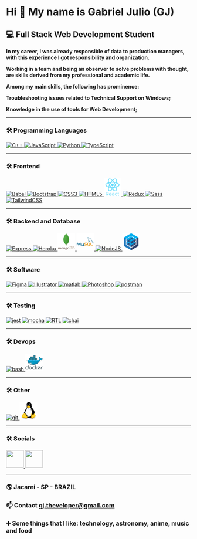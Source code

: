 # Hi 👋 My name is Gabriel Julio (GJ)

## 💻 Full Stack Web Development Student

**In my career, I was already responsible of data to production managers, with this experience I got responsibility and organization.**

**Working in a team and being an observer to solve problems with thought, are skills derived from my professional and academic life.**

**Among my main skills, the following has prominence:**

**Troubleshooting issues related to Technical Support on Windows;**

**Knowledge in the use of tools for Web Development;**

---

### 🛠 Programming Languages

<a
    href="https://docs.microsoft.com/en-us/cpp/?view=msvc-170"
    target="_blank"
    rel="noreferrer">
        <img
            src="https://raw.githubusercontent.com/danielcranney/readme-generator/main/public/icons/skills/cplusplus-colored.svg"
            width="48"
            height="48"
            alt="C++"
        />
</a>
<a
    href="https://developer.mozilla.org/en-US/docs/Web/JavaScript"
    target="_blank"
    rel="noreferrer">
        <img
            src="https://raw.githubusercontent.com/danielcranney/readme-generator/main/public/icons/skills/javascript-colored.svg"
            width="48"
            height="48"
            alt="JavaScript"
        />
</a>
<a
    href="https://www.python.org/"
    target="_blank"
    rel="noreferrer">
        <img
            src="https://raw.githubusercontent.com/danielcranney/readme-generator/main/public/icons/skills/python-colored.svg"
            width="48"
            height="48"
            alt="Python"
        />
</a>
<a
    href="https://www.typescriptlang.org/"
    target="_blank"
    rel="noreferrer">
        <img
            src="https://raw.githubusercontent.com/danielcranney/readme-generator/main/public/icons/skills/typescript-colored.svg"
            width="48"
            height="48"
            alt="TypeScript"
        />
</a>

---

### 🛠 Frontend
  
<a
    href="https://babeljs.io/"
    target="_blank"
    rel="noreferrer">
        <img
            src="https://raw.githubusercontent.com/danielcranney/readme-generator/main/public/icons/skills/babel-colored.svg"
            width="48"
            height="48"
            alt="Babel"
        />
</a>
<a
    href="https://getbootstrap.com/"
    target="_blank"
    rel="noreferrer">
        <img
            src="https://raw.githubusercontent.com/danielcranney/readme-generator/main/public/icons/skills/bootstrap-colored.svg"
            width="48"
            height="48"
            alt="Bootstrap"
        />
</a>
<a
    href="https://www.w3.org/TR/CSS/#css"
    target="_blank"
    rel="noreferrer">
        <img
            src="https://raw.githubusercontent.com/danielcranney/readme-generator/main/public/icons/skills/css3-colored.svg"
            width="48"
            height="48"
            alt="CSS3"
        />
</a>
<a
    href="https://developer.mozilla.org/en-US/docs/Glossary/HTML5"
    target="_blank"
    rel="noreferrer">
        <img
            src="https://raw.githubusercontent.com/danielcranney/readme-generator/main/public/icons/skills/html5-colored.svg"
            width="48"
            height="48"
            alt="HTML5"
        />
</a>
<a
    href="https://reactjs.org/"
    target="_blank"
    rel="noreferrer">
        <img
            src="https://raw.githubusercontent.com/devicons/devicon/master/icons/react/react-original-wordmark.svg"
            width="48"
            height="48"
            alt="React"
        />
</a>
<a
    href="https://redux.js.org/"
    target="_blank"
    rel="noreferrer">
        <img
            src="https://raw.githubusercontent.com/danielcranney/readme-generator/main/public/icons/skills/redux-colored.svg"
            width="48"
            height="48"
            alt="Redux"
        />
</a>
<a
    href="https://sass-lang.com/"
    target="_blank"
    rel="noreferrer">
        <img
            src="https://raw.githubusercontent.com/danielcranney/readme-generator/main/public/icons/skills/sass-colored.svg"
            width="48"
            height="48"
            alt="Sass"
        />
</a>
<a
    href="https://tailwindcss.com/"
    target="_blank"
    rel="noreferrer">
        <img
            src="https://raw.githubusercontent.com/danielcranney/readme-generator/main/public/icons/skills/tailwindcss-colored.svg"
            width="48"
            height="48"
            alt="TailwindCSS"
        />
</a>

---

### 🛠 Backend and Database
  
<a
    href="https://expressjs.com/"
    target="_blank"
    rel="noreferrer">
        <img
            src="https://icongr.am/devicon/express-original.svg?size=128&color=79a08e"
            width="48"
            height="48"
            alt="Express"
        />
</a>
<a
    href="https://www.heroku.com/"
    target="_blank"
    rel="noreferrer">
        <img
            src="https://raw.githubusercontent.com/danielcranney/readme-generator/main/public/icons/skills/heroku-colored.svg"
            width="48"
            height="48"
            alt="Heroku"
        />
</a>
<a
    href="https://www.mongodb.com/"
    target="_blank"
    rel="noreferrer">
        <img
            src="https://raw.githubusercontent.com/devicons/devicon/master/icons/mongodb/mongodb-original-wordmark.svg"
            width="48"
            height="48"
            alt="MongoDB"
        />
</a>
<a
    href="https://www.mysql.com/"
    target="_blank"
    rel="noreferrer">
        <img
            src="https://raw.githubusercontent.com/devicons/devicon/master/icons/mysql/mysql-original-wordmark.svg"
            width="48"
            height="48"
            alt="MySQL"
        />
</a>
<a
    href="https://nodejs.org/en/"
    target="_blank"
    rel="noreferrer">
        <img
            src="https://raw.githubusercontent.com/danielcranney/readme-generator/main/public/icons/skills/nodejs-colored.svg"
            width="48"
            height="48"
            alt="NodeJS"
        />
</a>
<a
    href="https://sequelize.org/"
    target="_blank"
    rel="noreferrer">
        <img
            title="Sequelize"
            alt="Sequelize"
            height="48"
            width="48"
            src="https://raw.githubusercontent.com/devicons/devicon/master/icons/sequelize/sequelize-original.svg"
        />
</a>

---

### 🛠 Software
  
<a
    href="https://www.figma.com/"
    target="_blank"
    rel="noreferrer">
        <img
            src="https://raw.githubusercontent.com/danielcranney/readme-generator/main/public/icons/skills/figma-colored.svg"
            width="48"
            height="48"
            alt="Figma"
        />
</a>
<a
    href="https://www.adobe.com/uk/products/illustrator.html"
    target="_blank"
    rel="noreferrer">
        <img
            src="https://raw.githubusercontent.com/danielcranney/readme-generator/main/public/icons/skills/illustrator-colored.svg"
            width="48"
            height="48"
            alt="Illustrator"
        />
</a>
<a
    href="https://www.mathworks.com/"
    target="_blank"
    rel="noreferrer">
        <img
            src="https://upload.wikimedia.org/wikipedia/commons/2/21/Matlab_Logo.png"
            alt="matlab"
            width="48"
            height="48"
        />
</a>
<a
    href="https://www.adobe.com/uk/products/photoshop.html"
    target="_blank"
    rel="noreferrer">
        <img
            src="https://raw.githubusercontent.com/danielcranney/readme-generator/main/public/icons/skills/photoshop-colored.svg"
            width="48"
            height="48"
            alt="Photoshop"
        />
</a>
<a
    href="https://postman.com"
    target="_blank"
    rel="noreferrer">
        <img
            src="https://www.vectorlogo.zone/logos/getpostman/getpostman-icon.svg"
            alt="postman"
            width="48"
            height="48"
        />
</a>

---

### 🛠 Testing

<a
    href="https://jestjs.io"
    target="_blank"
    rel="noreferrer">
        <img
            src="https://www.vectorlogo.zone/logos/jestjsio/jestjsio-icon.svg"
            alt="jest"
            width="48"
            height="48"
        />
</a>
<a
    href="https://mochajs.org"
    target="_blank"
    rel="noreferrer">
        <img
            src="https://www.vectorlogo.zone/logos/mochajs/mochajs-icon.svg"
            alt="mocha"
            width="48"
            height="48"
        />
</a>
<a
    href="https://testing-library.com/"
    target="_blank"
    rel="noreferrer">
        <img
            src="https://testing-library.com/img/octopus-128x128.png"
            alt="RTL"
            width="48"
            height="48"
        />
</a>
<a
    href="https://www.chaijs.com"
    target="_blank"
    rel="noreferrer">
        <img
            src="https://www.chaijs.com/img/chai-logo-small.png"
            alt="chai"
            width="48"
            height="48"
        />
</a>

---

### 🛠 Devops
  
<a
    href="https://www.gnu.org/software/bash/"
    target="_blank"
    rel="noreferrer">
        <img
            src="https://www.vectorlogo.zone/logos/gnu_bash/gnu_bash-icon.svg"
            alt="bash"
            width="48"
            height="48"
        />
</a>
<a
    href="https://www.docker.com/"
    target="_blank"
    rel="noreferrer">
        <img
            src="https://raw.githubusercontent.com/devicons/devicon/master/icons/docker/docker-original-wordmark.svg"
            alt="docker"
            width="48"
            height="48"
        />
</a>

---

### 🛠 Other
  
<a
    href="https://git-scm.com/"
    target="_blank"
    rel="noreferrer">
        <img
            src="https://www.vectorlogo.zone/logos/git-scm/git-scm-icon.svg"
            alt="git"
            width="48"
            height="48"
        />
</a>
<a
    href="https://www.linux.org/"
    target="_blank"
    rel="noreferrer">
        <img
            src="https://raw.githubusercontent.com/devicons/devicon/master/icons/linux/linux-original.svg"
            alt="linux"
            width="48"
            height="48"
        />
</a>

---

### 🛠 Socials

<a
    href="https://www.linkedin.com/in/gabrieljuliodefaria"
    target="_blank"
    rel="noreferrer">
        <img
            src="https://raw.githubusercontent.com/danielcranney/readme-generator/main/public/icons/socials/linkedin.svg"
            width="48"
            height="48"
        />
</a>
<a
    href="https://pt.stackoverflow.com/users/289106/gj-01126799"
    target="_blank"
    rel="noreferrer">
        <img
            src="https://raw.githubusercontent.com/danielcranney/readme-generator/main/public/icons/socials/stackoverflow.svg"
            width="48"
            height="48"
        />
</a>

---

### 🌎 Jacareí - SP - BRAZIL

### 📫 Contact [gj.theveloper@gmail.com](mailto:ggj.theveloper@gmail.com)

### ➕ Some things that I like: technology, astronomy, anime, music and food
